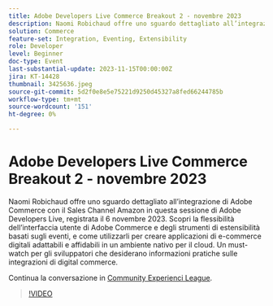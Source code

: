 ```yaml
---
title: Adobe Developers Live Commerce Breakout 2 - novembre 2023
description: Naomi Robichaud offre uno sguardo dettagliato all’integrazione di Adobe Commerce con il Sales Channel Amazon in questa sessione di Adobe Developers Live, registrata il 6 novembre 2023. Scopri la flessibilità dell’interfaccia utente di Adobe Commerce e degli strumenti di estensibilità basati sugli eventi, e come utilizzarli per creare applicazioni di e-commerce digitali adattabili e affidabili in un ambiente nativo per il cloud. Un must-watch per gli sviluppatori che desiderano informazioni pratiche sulle integrazioni di digital commerce.
solution: Commerce
feature-set: Integration, Eventing, Extensibility
role: Developer
level: Beginner
doc-type: Event
last-substantial-update: 2023-11-15T00:00:00Z
jira: KT-14428
thumbnail: 3425636.jpeg
source-git-commit: 5d2f0e8e5e75221d9250d45327a8fed66244785b
workflow-type: tm+mt
source-wordcount: '151'
ht-degree: 0%

---
```



# Adobe Developers Live Commerce Breakout 2 - novembre 2023

Naomi Robichaud offre uno sguardo dettagliato all’integrazione di Adobe Commerce con il Sales Channel Amazon in questa sessione di Adobe Developers Live, registrata il 6 novembre 2023. Scopri la flessibilità dell’interfaccia utente di Adobe Commerce e degli strumenti di estensibilità basati sugli eventi, e come utilizzarli per creare applicazioni di e-commerce digitali adattabili e affidabili in un ambiente nativo per il cloud. Un must-watch per gli sviluppatori che desiderano informazioni pratiche sulle integrazioni di digital commerce.

Continua la conversazione in [Community Experienci League](https://adobe.ly/46M7lZK).

>[!VIDEO](https://video.tv.adobe.com/v/3425636/?learn=on)